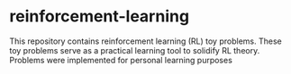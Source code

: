 # reinforcement-learning
This repository contains reinforcement learning (RL) toy problems. These toy problems serve as a practical learning tool to solidify RL theory.  Problems were implemented for personal learning purposes
